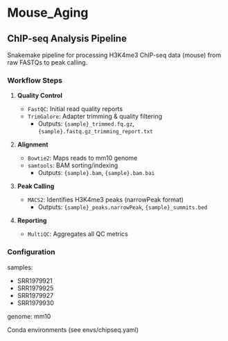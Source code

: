 # Mouse_Aging
## ChIP-seq Analysis Pipeline

Snakemake pipeline for processing H3K4me3 ChIP-seq data (mouse) from raw FASTQs to peak calling.

### Workflow Steps

1. **Quality Control**  
   - `FastQC`: Initial read quality reports  
   - `TrimGalore`: Adapter trimming & quality filtering  
     - Outputs: `{sample}_trimmed.fq.gz`, `{sample}.fastq.gz_trimming_report.txt`

2. **Alignment**  
   - `Bowtie2`: Maps reads to mm10 genome  
   - `samtools`: BAM sorting/indexing  
     - Outputs: `{sample}.bam`, `{sample}.bam.bai`

3. **Peak Calling**  
   - `MACS2`: Identifies H3K4me3 peaks (narrowPeak format)  
     - Outputs: `{sample}_peaks.narrowPeak`, `{sample}_summits.bed`

4. **Reporting**  
   - `MultiQC`: Aggregates all QC metrics

### Configuration
samples:
  - SRR1979921
  - SRR1979925
  - SRR1979927
  - SRR1979930

genome: mm10

Conda environments (see envs/chipseq.yaml)
